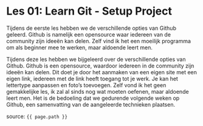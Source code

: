 # Les 01: Learn Git - Setup Project

Tijdens de eerste les hebben we de verschillende opties van Github geleerd. Github is namelijk een opensource waar iedereen van de community zijn ideeën kan delen. Zelf vind ik het een moeilijk programma om als beginner mee te werken, maar aldoende leert men. 

Tijdens deze les hebben we bijgeleerd over de verschillende opties van Github. Github is een opensource, waardoor iedereen in de community zijn ideeën kan delen. Dit doet je door het aanmaken van een eigen site met een eigen link, iedereen met de link heeft toegang tot je werk. Je kan het lettertype aanpassen en foto’s toevoegen. Zelf vond ik het geen gemakkelijke les, ik zal al sinds nog wat moeten oefenen, maar aldoende leert men. Het is de bedoeling dat we gedurende volgende weken op Github, een samenvatting van de aangeleerde technieken plaatsen. 

source: `{{ page.path }}`
